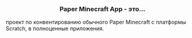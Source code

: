 <h3 align="center">Paper Minecraft App - это...</h3>
проект по конвентированию обычного Paper Minecraft с платформы Scratch, в полноценные приложения.
